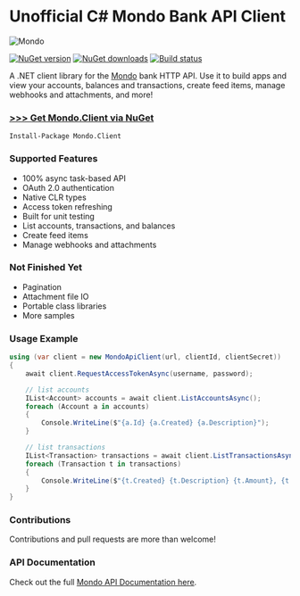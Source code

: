 # Unofficial C# Mondo Bank API Client

![Mondo](https://twitter.com/getmondo/profile_image?size=original)

[![NuGet version](https://img.shields.io/nuget/v/Mondo.Client.svg)](http://nuget.org/List/Packages/Mondo.Client)  [![NuGet downloads](https://img.shields.io/nuget/dt/Mondo.Client.svg)](http://nuget.org/List/Packages/Mondo.Client)  [![Build status](https://ci.appveyor.com/api/projects/status/p26nu5fypp5c4qon?svg=true)](https://ci.appveyor.com/project/rdingwall/mondotnet)

A .NET client library for the [Mondo](http://getmondo.co.uk) bank HTTP API. Use it to build apps and view your accounts, balances and transactions, create feed items, manage webhooks and attachments, and more!

### [>>> Get Mondo.Client via NuGet](http://nuget.org/List/Packages/Mondo.Client)

```
Install-Package Mondo.Client
```

### Supported Features

- 100% async task-based API
- OAuth 2.0 authentication
- Native CLR types
- Access token refreshing
- Built for unit testing
- List accounts, transactions, and balances
- Create feed items
- Manage webhooks and attachments

### Not Finished Yet

- Pagination
- Attachment file IO
- Portable class libraries
- More samples

### Usage Example

```csharp
using (var client = new MondoApiClient(url, clientId, clientSecret))
{
    await client.RequestAccessTokenAsync(username, password);

    // list accounts
    IList<Account> accounts = await client.ListAccountsAsync();
    foreach (Account a in accounts)
    {
        Console.WriteLine($"{a.Id} {a.Created} {a.Description}");
    }

    // list transactions
    IList<Transaction> transactions = await client.ListTransactionsAsync(accounts[0].Id);
    foreach (Transaction t in transactions)
    {
        Console.WriteLine($"{t.Created} {t.Description} {t.Amount}, {t.Currency}, {t.AccountBalance}");
    }
}
```



### Contributions
Contributions and pull requests are more than welcome!

### API Documentation

Check out the full [Mondo API Documentation here](https://getmondo.co.uk/docs/).
